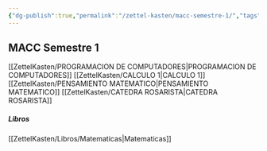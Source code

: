 ```yaml
---
{"dg-publish":true,"permalink":"/zettel-kasten/macc-semestre-1/","tags":["gardenEntry"]}
---
```



## MACC Semestre 1

[[ZettelKasten/PROGRAMACION DE COMPUTADORES\|PROGRAMACION DE COMPUTADORES]]
[[ZettelKasten/CALCULO 1\|CALCULO 1]]
[[ZettelKasten/PENSAMIENTO MATEMATICO\|PENSAMIENTO MATEMATICO]]
[[ZettelKasten/CATEDRA ROSARISTA\|CATEDRA ROSARISTA]]

##### Libros
[[ZettelKasten/Libros/Matematicas\|Matematicas]]
